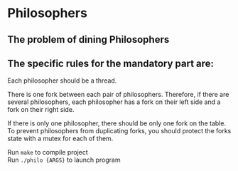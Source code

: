# Philosophers
## The problem of dining Philosophers
## The specific rules for the mandatory part are:
 Each philosopher should be a thread.
 
 There is one fork between each pair of philosophers. Therefore, if there are several
philosophers, each philosopher has a fork on their left side and a fork on their right
side. 

  If there is only one philosopher, there should be only one fork on the table.
  To prevent philosophers from duplicating forks, you should protect the forks state
with a mutex for each of them.

Run `make` to compile project \
Run `./philo {ARGS}` to launch program
